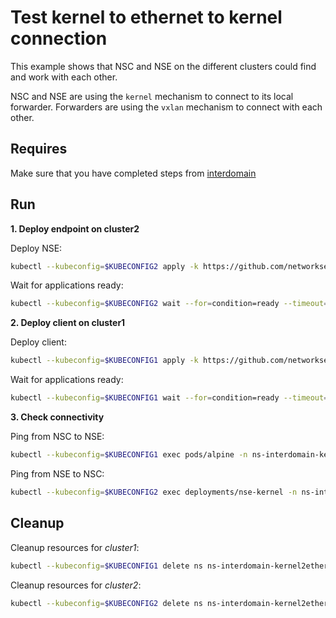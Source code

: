# Test kernel to ethernet to kernel connection

This example shows that NSC and NSE on the different clusters could find and work with each other.

NSC and NSE are using the `kernel` mechanism to connect to its local forwarder.
Forwarders are using the `vxlan` mechanism to connect with each other.

## Requires

Make sure that you have completed steps from [interdomain](../../)

## Run

**1. Deploy endpoint on cluster2**

Deploy NSE:
```bash
kubectl --kubeconfig=$KUBECONFIG2 apply -k https://github.com/networkservicemesh/deployments-k8s/examples/multicluster/usecases/interdomain_Kernel2Ethernet2Kernel/cluster2?ref=83ca6eaa001bcaac2715e2528153563b54b9ea13
```

Wait for applications ready:
```bash
kubectl --kubeconfig=$KUBECONFIG2 wait --for=condition=ready --timeout=1m pod -l app=nse-kernel -n ns-interdomain-kernel2ethernet2kernel
```

**2. Deploy client on cluster1**

Deploy client:
```bash
kubectl --kubeconfig=$KUBECONFIG1 apply -k https://github.com/networkservicemesh/deployments-k8s/examples/multicluster/usecases/interdomain_Kernel2Ethernet2Kernel/cluster1?ref=83ca6eaa001bcaac2715e2528153563b54b9ea13
```

Wait for applications ready:
```bash
kubectl --kubeconfig=$KUBECONFIG1 wait --for=condition=ready --timeout=5m pod -l app=alpine -n ns-interdomain-kernel2ethernet2kernel
```

**3. Check connectivity**

Ping from NSC to NSE:
```bash
kubectl --kubeconfig=$KUBECONFIG1 exec pods/alpine -n ns-interdomain-kernel2ethernet2kernel -- ping -c 4 172.16.1.2
```

Ping from NSE to NSC:
```bash
kubectl --kubeconfig=$KUBECONFIG2 exec deployments/nse-kernel -n ns-interdomain-kernel2ethernet2kernel -- ping -c 4 172.16.1.3
```

## Cleanup

Cleanup resources for *cluster1*:
```bash
kubectl --kubeconfig=$KUBECONFIG1 delete ns ns-interdomain-kernel2ethernet2kernel
```

Cleanup resources for *cluster2*:
```bash
kubectl --kubeconfig=$KUBECONFIG2 delete ns ns-interdomain-kernel2ethernet2kernel
```
